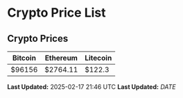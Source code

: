 # Crypto Price List

## Crypto Prices
| Bitcoin | Ethereum | Litecoin |
| ------- | -------- | -------- |
| $96156 | $2764.11 | $122.3 |
**Last Updated:** 2025-02-17 21:46 UTC
**Last Updated:** $DATE$
